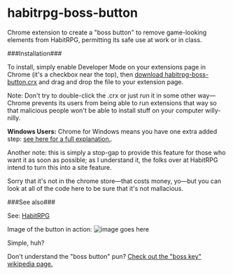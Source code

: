 habitrpg-boss-button
====================

Chrome extension to create a "boss button" to remove game-looking elements from HabitRPG, permitting its safe use at work or in class. 

###Installation###

To install, simply enable Developer Mode on your extensions page in Chrome (it's a checkbox near the top), then [download habitrpg-boss-button.crx](https://github.com/tjwds/habitrpg-boss-button/raw/master/habitrpg-boss-button.crx) and drag and drop the file to your extension page.  

Note:  Don't try to double-click the .crx or just run it in some other way—Chrome prevents its users from being able to run extensions that way so that malicious people won't be able to install stuff on your computer willy-nilly. 

**Windows Users:**  Chrome for Windows means you have one extra added step:  [see here for a full explanation.](http://www.ghacks.net/2014/02/14/resolve-chromes-suspicious-extensions-disabled-notification/). 

Another note: this is simply a stop-gap to provide this feature for those who want it as soon as possible; as I understand it, the folks over at HabitRPG intend to turn this into a site feature. 

Sorry that it's not in the chrome store—that costs money, yo—but you can look at all of the code here to be sure that it's not mallacious. 

###See also###

See:  [HabitRPG](https://github.com/HabitRPG/habitrpg)

Image of the button in action: 
![image goes here](http://i.imgur.com/QOoqqhh.png)

Simple, huh?

Don't understand the "boss button" pun?  [Check out the "boss key" wikipedia page.](http://en.wikipedia.org/wiki/Boss_key)
